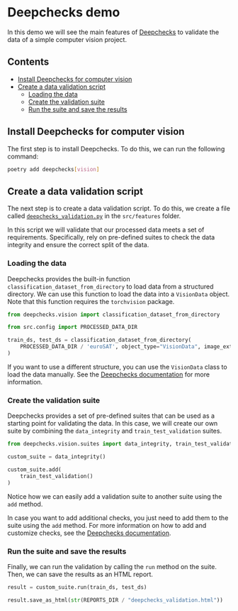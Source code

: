 # Deepchecks demo <!-- omit in toc -->
In this demo we will see the main features of [Deepchecks](https://deepchecks.com/) to validate the data of a simple computer vision project.

## Contents <!-- omit in toc -->
- [Install Deepchecks for computer vision](#install-deepchecks-for-computer-vision)
- [Create a data validation script](#create-a-data-validation-script)
  - [Loading the data](#loading-the-data)
  - [Create the validation suite](#create-the-validation-suite)
  - [Run the suite and save the results](#run-the-suite-and-save-the-results)


## Install Deepchecks for computer vision
The first step is to install Deepchecks. To do this, we can run the following command:
```bash
poetry add deepchecks[vision]
```

## Create a data validation script
The next step is to create a data validation script. To do this, we create a file called
[`deepchecks_validation.py`](../src/features/deepchecks_validation.py) in the `src/features` folder.

In this script we will validate that our processed data meets a set of requirements. Specifically, rely on pre-defined
suites to check the data integrity and ensure the correct split of the data.

### Loading the data
Deepchecks provides the built-in function `classification_dataset_from_directory` to load data from a structured directory.
We can use this function to load the data into a `VisionData` object. Note that this function requires the `torchvision` package.

```python
from deepchecks.vision import classification_dataset_from_directory

from src.config import PROCESSED_DATA_DIR

train_ds, test_ds = classification_dataset_from_directory(
    PROCESSED_DATA_DIR / 'euroSAT', object_type="VisionData", image_extension="jpg"
)
```
If you want to use a different structure, you can use the `VisionData` class to load the data manually.
See the [Deepchecks documentation](https://docs.deepchecks.com/stable/vision/usage_guides/visiondata_object.html) for more information.

### Create the validation suite
Deepchecks provides a set of pre-defined suites that can be used as a starting point for validating the data.
In this case, we will create our own suite by combining the `data_integrity` and `train_test_validation` suites.

```python
from deepchecks.vision.suites import data_integrity, train_test_validation

custom_suite = data_integrity()

custom_suite.add(
    train_test_validation()
)
```

Notice how we can easily add a validation suite to another suite using the `add` method.

In case you want to add additional checks, you just need to add them to the suite using the `add` method.
For more information on how to add and customize checks, see the [Deepchecks documentation](https://docs.deepchecks.com/stable/general/usage/customizations/auto_examples/index.html).

### Run the suite and save the results
Finally, we can run the validation by calling the `run` method on the suite. Then, we can save the results as an HTML report.

```python
result = custom_suite.run(train_ds, test_ds)

result.save_as_html(str(REPORTS_DIR / "deepchecks_validation.html"))
```